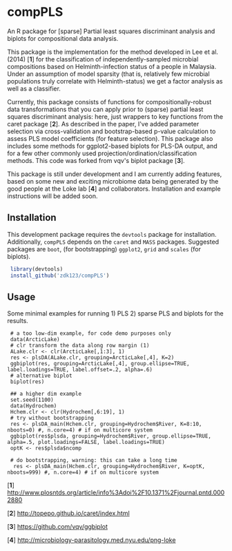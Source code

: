 compPLS
=======

An R package for [sparse] Partial least squares discriminant analysis and biplots for compositional data analysis.

This package is the implementation for the method developed in Lee et al. (2014) [**1**] for the classification of independently-sampled microbial compositions based on Helminth-infection status of a people in Malaysia. Under an assumption of model sparsity (that is, relatively few microbial populations truly correlate with Helminth-status) we get a factor analysis as well as a classifier.

Currently, this package consists of functions for compositionally-robust data transformations that you can apply prior to (sparse) partial least squares discriminant analysis: here, just wrappers to key functions from the caret package [**2**]. As described in the paper, I've added parameter selection via cross-validation and bootstrap-based p-value calculation to assess PLS model coefficients (for feature selection). This package also includes some methods for ggplot2-based biplots for PLS-DA output, and for a few other commonly used projection/ordination/classification methods. This code was forked from vqv's biplot package [**3**].

This package is still under development and I am currently adding features, based on some new and exciting microbiome data being generated by the good people at the Loke lab [**4**] and collaborators. Installation and example instructions will be added soon.


Installation
------------
This development package requires the `devtools` package for installation. Additionally, `compPLS` depends on the `caret` and `MASS` packages. Suggested packages are `boot`, (for bootstrapping) `ggplot2`, `grid` and `scales` (for biplots).

```R
 library(devtools)
 install_github('zdk123/compPLS')
```

Usage
-----
Some minimal examples for running 1) PLS 2) sparse PLS and biplots for the results.

```
 # a too low-dim example, for code demo purposes only
 data(ArcticLake)
 # clr transform the data along row margin (1)
 ALake.clr <- clr(ArcticLake[,1:3], 1)
 res <- plsDA(ALake.clr, grouping=ArcticLake[,4], K=2)
 ggbiplot(res, grouping=ArcticLake[,4], group.ellipse=TRUE, label.loadings=TRUE, label.offset=.2, alpha=.6)
 # alternative biplot
 biplot(res)
 
 ## a higher dim example
 set.seed(1100)
 data(Hydrochem)
 Hchem.clr <- clr(Hydrochem[,6:19], 1)
 # try without bootstrapping
 res <- plsDA_main(Hchem.clr, grouping=Hydrochem$River, K=8:10, nboots=0) #, n.core=4) # if on multicore system
 ggbiplot(res$plsda, grouping=Hydrochem$River, group.ellipse=TRUE, alpha=.5, plot.loadings=FALSE, label.loadings=TRUE)
 optK <- res$plsda$ncomp
 
 # do bootstrapping, warning: this can take a long time 
  res <- plsDA_main(Hchem.clr, grouping=Hydrochem$River, K=optK, nboots=999) #, n.core=4) # if on multicore system
```

[**1**] http://www.plosntds.org/article/info%3Adoi%2F10.1371%2Fjournal.pntd.0002880

[**2**] http://topepo.github.io/caret/index.html

[**3**] https://github.com/vqv/ggbiplot

[**4**] http://microbiology-parasitology.med.nyu.edu/png-loke


